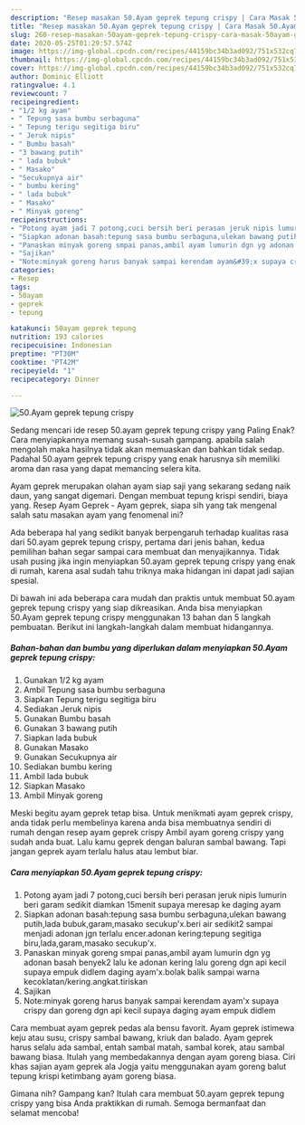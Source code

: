 ```yaml
---
description: "Resep masakan 50.Ayam geprek tepung crispy | Cara Masak 50.Ayam geprek tepung crispy Yang Menggugah Selera"
title: "Resep masakan 50.Ayam geprek tepung crispy | Cara Masak 50.Ayam geprek tepung crispy Yang Menggugah Selera"
slug: 260-resep-masakan-50ayam-geprek-tepung-crispy-cara-masak-50ayam-geprek-tepung-crispy-yang-menggugah-selera
date: 2020-05-25T01:29:57.574Z
image: https://img-global.cpcdn.com/recipes/44159bc34b3ad092/751x532cq70/50ayam-geprek-tepung-crispy-foto-resep-utama.jpg
thumbnail: https://img-global.cpcdn.com/recipes/44159bc34b3ad092/751x532cq70/50ayam-geprek-tepung-crispy-foto-resep-utama.jpg
cover: https://img-global.cpcdn.com/recipes/44159bc34b3ad092/751x532cq70/50ayam-geprek-tepung-crispy-foto-resep-utama.jpg
author: Dominic Elliott
ratingvalue: 4.1
reviewcount: 7
recipeingredient:
- "1/2 kg ayam"
- " Tepung sasa bumbu serbaguna"
- " Tepung terigu segitiga biru"
- " Jeruk nipis"
- " Bumbu basah"
- "3 bawang putih"
- " lada bubuk"
- " Masako"
- "Secukupnya air"
- " bumbu kering"
- " lada bubuk"
- " Masako"
- " Minyak goreng"
recipeinstructions:
- "Potong ayam jadi 7 potong,cuci bersih beri perasan jeruk nipis lumurin beri garam sedikit diamkan 15menit supaya meresap ke daging ayam"
- "Siapkan adonan basah:tepung sasa bumbu serbaguna,ulekan bawang putih,lada bubuk,garam,masako secukup&#39;x.beri air sedikit2 sampai menjadi adonan jgn terlalu encer.adonan kering:tepung segitiga biru,lada,garam,masako secukup&#39;x."
- "Panaskan minyak goreng smpai panas,ambil ayam lumurin dgn yg adonan basah benyek2 lalu ke adonan kering lalu goreng dgn api kecil supaya empuk didlem daging ayam&#39;x.bolak balik sampai warna kecoklatan/kering.angkat.tiriskan"
- "Sajikan"
- "Note:minyak goreng harus banyak sampai kerendam ayam&#39;x supaya crispy dan goreng dgn api kecil supaya daging ayam empuk didlem"
categories:
- Resep
tags:
- 50ayam
- geprek
- tepung

katakunci: 50ayam geprek tepung 
nutrition: 193 calories
recipecuisine: Indonesian
preptime: "PT30M"
cooktime: "PT42M"
recipeyield: "1"
recipecategory: Dinner

---
```



![50.Ayam geprek tepung crispy](https://img-global.cpcdn.com/recipes/44159bc34b3ad092/751x532cq70/50ayam-geprek-tepung-crispy-foto-resep-utama.jpg)

Sedang mencari ide resep 50.ayam geprek tepung crispy yang Paling Enak? Cara menyiapkannya memang susah-susah gampang. apabila salah mengolah maka hasilnya tidak akan memuaskan dan bahkan tidak sedap. Padahal 50.ayam geprek tepung crispy yang enak harusnya sih memiliki aroma dan rasa yang dapat memancing selera kita.

Ayam geprek merupakan olahan ayam siap saji yang sekarang sedang naik daun, yang sangat digemari. Dengan membuat tepung krispi sendiri, biaya yang. Resep Ayam Geprek - Ayam geprek, siapa sih yang tak mengenal salah satu masakan ayam yang fenomenal ini?

Ada beberapa hal yang sedikit banyak berpengaruh terhadap kualitas rasa dari 50.ayam geprek tepung crispy, pertama dari jenis bahan, kedua pemilihan bahan segar sampai cara membuat dan menyajikannya. Tidak usah pusing jika ingin menyiapkan 50.ayam geprek tepung crispy yang enak di rumah, karena asal sudah tahu triknya maka hidangan ini dapat jadi sajian spesial.


Di bawah ini ada beberapa cara mudah dan praktis untuk membuat 50.ayam geprek tepung crispy yang siap dikreasikan. Anda bisa menyiapkan 50.Ayam geprek tepung crispy menggunakan 13 bahan dan 5 langkah pembuatan. Berikut ini langkah-langkah dalam membuat hidangannya.

<!--inarticleads1-->

##### Bahan-bahan dan bumbu yang diperlukan dalam menyiapkan 50.Ayam geprek tepung crispy:

1. Gunakan 1/2 kg ayam
1. Ambil  Tepung sasa bumbu serbaguna
1. Siapkan  Tepung terigu segitiga biru
1. Sediakan  Jeruk nipis
1. Gunakan  Bumbu basah
1. Gunakan 3 bawang putih
1. Siapkan  lada bubuk
1. Gunakan  Masako
1. Gunakan Secukupnya air
1. Sediakan  bumbu kering
1. Ambil  lada bubuk
1. Siapkan  Masako
1. Ambil  Minyak goreng


Meski begitu ayam geprek tetap bisa. Untuk menikmati ayam geprek crispy, anda tidak perlu membelinya karena anda bisa membuatnya sendiri di rumah dengan resep ayam geprek crispy Ambil ayam goreng crispy yang sudah anda buat. Lalu kamu geprek dengan baluran sambal bawang. Tapi jangan geprek ayam terlalu halus atau lembut biar. 

<!--inarticleads2-->

##### Cara menyiapkan 50.Ayam geprek tepung crispy:

1. Potong ayam jadi 7 potong,cuci bersih beri perasan jeruk nipis lumurin beri garam sedikit diamkan 15menit supaya meresap ke daging ayam
1. Siapkan adonan basah:tepung sasa bumbu serbaguna,ulekan bawang putih,lada bubuk,garam,masako secukup&#39;x.beri air sedikit2 sampai menjadi adonan jgn terlalu encer.adonan kering:tepung segitiga biru,lada,garam,masako secukup&#39;x.
1. Panaskan minyak goreng smpai panas,ambil ayam lumurin dgn yg adonan basah benyek2 lalu ke adonan kering lalu goreng dgn api kecil supaya empuk didlem daging ayam&#39;x.bolak balik sampai warna kecoklatan/kering.angkat.tiriskan
1. Sajikan
1. Note:minyak goreng harus banyak sampai kerendam ayam&#39;x supaya crispy dan goreng dgn api kecil supaya daging ayam empuk didlem


Cara membuat ayam geprek pedas ala bensu favorit. Ayam geprek istimewa keju atau susu, crispy sambal bawang, kriuk dan balado. Ayam geprek harus selalu ada sambal, entah sambal matah, sambal korek, atau sambal bawang biasa. Itulah yang membedakannya dengan ayam goreng biasa. Ciri khas sajian ayam geprek ala Jogja yaitu menggunakan ayam goreng balut tepung krispi ketimbang ayam goreng biasa. 

Gimana nih? Gampang kan? Itulah cara membuat 50.ayam geprek tepung crispy yang bisa Anda praktikkan di rumah. Semoga bermanfaat dan selamat mencoba!
